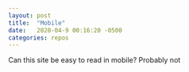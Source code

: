 ```yaml
---
layout: post
title:  "Mobile"
date:   2020-04-9 00:16:20 -0500
categories: repos
---
```

Can this site be easy to read in mobile? Probably not
